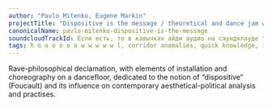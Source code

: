 ```yaml
---
author: "Pavlo Mitenko, Eugene Markin"
projectTitle: "Dispositive is the message / theoretical and dance jam with a DJ on the dance floor"
canonicalName: pavlo-mitenko-dispositive-is-the-message
soundcloudTrackId: Если есть, то в кавычках айди аудио на саундклауде "353915180"
tags: h o o o o o o w w w w w l, corridor anomalies, quick knowledge, intimate interfaces, psychodata,  dispersed collectivity, social choreography, joy acceleration, political dancefloor
---
```

Rave-philosophical declamation, with elements of installation and choreography on a dancefloor, dedicated to the notion of “dispositive” (Foucault) and its influence on contemporary aesthetical-political analysis and practises.
